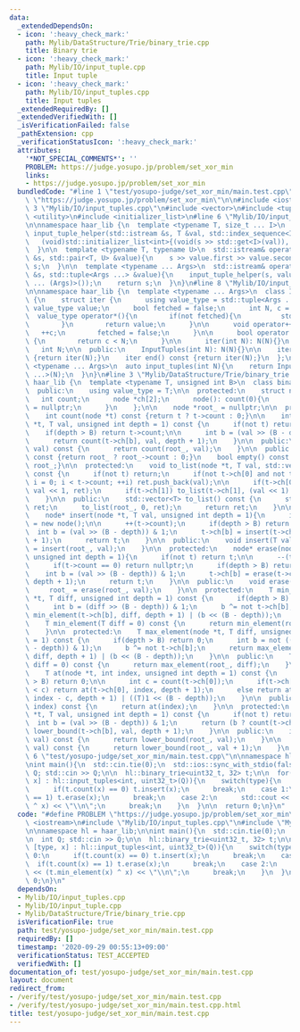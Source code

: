 ```yaml
---
data:
  _extendedDependsOn:
  - icon: ':heavy_check_mark:'
    path: Mylib/DataStructure/Trie/binary_trie.cpp
    title: Binary trie
  - icon: ':heavy_check_mark:'
    path: Mylib/IO/input_tuple.cpp
    title: Input tuple
  - icon: ':heavy_check_mark:'
    path: Mylib/IO/input_tuples.cpp
    title: Input tuples
  _extendedRequiredBy: []
  _extendedVerifiedWith: []
  _isVerificationFailed: false
  _pathExtension: cpp
  _verificationStatusIcon: ':heavy_check_mark:'
  attributes:
    '*NOT_SPECIAL_COMMENTS*': ''
    PROBLEM: https://judge.yosupo.jp/problem/set_xor_min
    links:
    - https://judge.yosupo.jp/problem/set_xor_min
  bundledCode: "#line 1 \"test/yosupo-judge/set_xor_min/main.test.cpp\"\n#define PROBLEM\
    \ \"https://judge.yosupo.jp/problem/set_xor_min\"\n\n#include <iostream>\n#line\
    \ 3 \"Mylib/IO/input_tuples.cpp\"\n#include <vector>\n#include <tuple>\n#include\
    \ <utility>\n#include <initializer_list>\n#line 6 \"Mylib/IO/input_tuple.cpp\"\
    \n\nnamespace haar_lib {\n  template <typename T, size_t ... I>\n  static void\
    \ input_tuple_helper(std::istream &s, T &val, std::index_sequence<I ...>){\n \
    \   (void)std::initializer_list<int>{(void(s >> std::get<I>(val)), 0) ...};\n\
    \  }\n\n  template <typename T, typename U>\n  std::istream& operator>>(std::istream\
    \ &s, std::pair<T, U> &value){\n    s >> value.first >> value.second;\n    return\
    \ s;\n  }\n\n  template <typename ... Args>\n  std::istream& operator>>(std::istream\
    \ &s, std::tuple<Args ...> &value){\n    input_tuple_helper(s, value, std::make_index_sequence<sizeof\
    \ ... (Args)>());\n    return s;\n  }\n}\n#line 8 \"Mylib/IO/input_tuples.cpp\"\
    \n\nnamespace haar_lib {\n  template <typename ... Args>\n  class InputTuples\
    \ {\n    struct iter {\n      using value_type = std::tuple<Args ...>;\n     \
    \ value_type value;\n      bool fetched = false;\n      int N, c = 0;\n\n    \
    \  value_type operator*(){\n        if(not fetched){\n          std::cin >> value;\n\
    \        }\n        return value;\n      }\n\n      void operator++(){\n     \
    \   ++c;\n        fetched = false;\n      }\n\n      bool operator!=(iter &) const\
    \ {\n        return c < N;\n      }\n\n      iter(int N): N(N){}\n    };\n\n \
    \   int N;\n\n  public:\n    InputTuples(int N): N(N){}\n\n    iter begin() const\
    \ {return iter(N);}\n    iter end() const {return iter(N);}\n  };\n\n  template\
    \ <typename ... Args>\n  auto input_tuples(int N){\n    return InputTuples<Args\
    \ ...>(N);\n  }\n}\n#line 3 \"Mylib/DataStructure/Trie/binary_trie.cpp\"\n\nnamespace\
    \ haar_lib {\n  template <typename T, unsigned int B>\n  class binary_trie {\n\
    \  public:\n    using value_type = T;\n\n  protected:\n    struct node {\n   \
    \   int count;\n      node *ch[2];\n      node(): count(0){\n        ch[0] = ch[1]\
    \ = nullptr;\n      }\n    };\n\n    node *root_ = nullptr;\n\n  protected:\n\
    \    int count(node *t) const {return t ? t->count : 0;}\n\n    int count(node\
    \ *t, T val, unsigned int depth = 1) const {\n      if(not t) return 0;\n\n  \
    \    if(depth > B) return t->count;\n\n      int b = (val >> (B - depth)) & 1;\n\
    \      return count(t->ch[b], val, depth + 1);\n    }\n\n  public:\n    int count(T\
    \ val) const {\n      return count(root_, val);\n    }\n\n  public:\n    int size()\
    \ const {return root_ ? root_->count : 0;}\n    bool empty() const {return not\
    \ root_;}\n\n  protected:\n    void to_list(node *t, T val, std::vector<T> &ret)\
    \ const {\n      if(not t) return;\n      if(not t->ch[0] and not t->ch[1]) for(int\
    \ i = 0; i < t->count; ++i) ret.push_back(val);\n\n      if(t->ch[0]) to_list(t->ch[0],\
    \ val << 1, ret);\n      if(t->ch[1]) to_list(t->ch[1], (val << 1) | 1, ret);\n\
    \    }\n\n  public:\n    std::vector<T> to_list() const {\n      std::vector<T>\
    \ ret;\n      to_list(root_, 0, ret);\n      return ret;\n    }\n\n  protected:\n\
    \    node* insert(node *t, T val, unsigned int depth = 1){\n      if(not t) t\
    \ = new node();\n\n      ++(t->count);\n      if(depth > B) return t;\n\n    \
    \  int b = (val >> (B - depth)) & 1;\n      t->ch[b] = insert(t->ch[b], val, depth\
    \ + 1);\n      return t;\n    }\n\n  public:\n    void insert(T val){\n      root_\
    \ = insert(root_, val);\n    }\n\n  protected:\n    node* erase(node *t, T val,\
    \ unsigned int depth = 1){\n      if(not t) return t;\n\n      --(t->count);\n\
    \      if(t->count == 0) return nullptr;\n      if(depth > B) return t;\n\n  \
    \    int b = (val >> (B - depth)) & 1;\n      t->ch[b] = erase(t->ch[b], val,\
    \ depth + 1);\n      return t;\n    }\n\n  public:\n    void erase(T val){\n \
    \     root_ = erase(root_, val);\n    }\n\n  protected:\n    T min_element(node\
    \ *t, T diff, unsigned int depth = 1) const {\n      if(depth > B) return 0;\n\
    \      int b = (diff >> (B - depth)) & 1;\n      b ^= not t->ch[b];\n      return\
    \ min_element(t->ch[b], diff, depth + 1) | (b << (B - depth));\n    }\n\n  public:\n\
    \    T min_element(T diff = 0) const {\n      return min_element(root_, diff);\n\
    \    }\n\n  protected:\n    T max_element(node *t, T diff, unsigned int depth\
    \ = 1) const {\n      if(depth > B) return 0;\n      int b = not ((diff >> (B\
    \ - depth)) & 1);\n      b ^= not t->ch[b];\n      return max_element(t->ch[b],\
    \ diff, depth + 1) | (b << (B - depth));\n    }\n\n  public:\n    T max_element(T\
    \ diff = 0) const {\n      return max_element(root_, diff);\n    }\n\n  protected:\n\
    \    T at(node *t, int index, unsigned int depth = 1) const {\n      if(depth\
    \ > B) return 0;\n\n      int c = count(t->ch[0]);\n      if(t->ch[0] and index\
    \ < c) return at(t->ch[0], index, depth + 1);\n      else return at(t->ch[1],\
    \ index - c, depth + 1) | ((T)1 << (B - depth));\n    }\n\n  public:\n    T at(int\
    \ index) const {\n      return at(index);\n    }\n\n  protected:\n    int lower_bound(node\
    \ *t, T val, unsigned int depth = 1) const {\n      if(not t) return 0;\n    \
    \  int b = (val >> (B - depth)) & 1;\n      return (b ? count(t->ch[0]) : 0) +\
    \ lower_bound(t->ch[b], val, depth + 1);\n    }\n\n  public:\n    int lower_bound(T\
    \ val) const {\n      return lower_bound(root_, val);\n    }\n\n    int upper_bound(T\
    \ val) const {\n      return lower_bound(root_, val + 1);\n    }\n  };\n}\n#line\
    \ 6 \"test/yosupo-judge/set_xor_min/main.test.cpp\"\n\nnamespace hl = haar_lib;\n\
    \nint main(){\n  std::cin.tie(0);\n  std::ios::sync_with_stdio(false);\n\n  int\
    \ Q; std::cin >> Q;\n\n  hl::binary_trie<uint32_t, 32> t;\n\n  for(auto [type,\
    \ x] : hl::input_tuples<int, uint32_t>(Q)){\n    switch(type){\n    case 0:\n\
    \      if(t.count(x) == 0) t.insert(x);\n      break;\n    case 1:\n      if(t.count(x)\
    \ == 1) t.erase(x);\n      break;\n    case 2:\n      std::cout << (t.min_element(x)\
    \ ^ x) << \"\\n\";\n      break;\n    }\n  }\n\n  return 0;\n}\n"
  code: "#define PROBLEM \"https://judge.yosupo.jp/problem/set_xor_min\"\n\n#include\
    \ <iostream>\n#include \"Mylib/IO/input_tuples.cpp\"\n#include \"Mylib/DataStructure/Trie/binary_trie.cpp\"\
    \n\nnamespace hl = haar_lib;\n\nint main(){\n  std::cin.tie(0);\n  std::ios::sync_with_stdio(false);\n\
    \n  int Q; std::cin >> Q;\n\n  hl::binary_trie<uint32_t, 32> t;\n\n  for(auto\
    \ [type, x] : hl::input_tuples<int, uint32_t>(Q)){\n    switch(type){\n    case\
    \ 0:\n      if(t.count(x) == 0) t.insert(x);\n      break;\n    case 1:\n    \
    \  if(t.count(x) == 1) t.erase(x);\n      break;\n    case 2:\n      std::cout\
    \ << (t.min_element(x) ^ x) << \"\\n\";\n      break;\n    }\n  }\n\n  return\
    \ 0;\n}\n"
  dependsOn:
  - Mylib/IO/input_tuples.cpp
  - Mylib/IO/input_tuple.cpp
  - Mylib/DataStructure/Trie/binary_trie.cpp
  isVerificationFile: true
  path: test/yosupo-judge/set_xor_min/main.test.cpp
  requiredBy: []
  timestamp: '2020-09-29 00:55:13+09:00'
  verificationStatus: TEST_ACCEPTED
  verifiedWith: []
documentation_of: test/yosupo-judge/set_xor_min/main.test.cpp
layout: document
redirect_from:
- /verify/test/yosupo-judge/set_xor_min/main.test.cpp
- /verify/test/yosupo-judge/set_xor_min/main.test.cpp.html
title: test/yosupo-judge/set_xor_min/main.test.cpp
---
```


